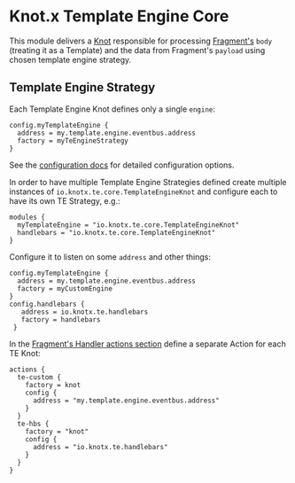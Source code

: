 # Knot.x Template Engine Core

This module delivers a [Knot](https://github.com/Knotx/knotx-fragments-handler/tree/master/api#knot)
responsible for processing [Fragment's](https://github.com/Knotx/knotx-fragment-api#knotx-fragment-api)
`body` (treating it as a Template) and the data from Fragment's `payload` using chosen
template engine strategy.

## Template Engine Strategy
Each Template Engine Knot defines only a single `engine`:
```hocon
config.myTemplateEngine {
  address = my.template.engine.eventbus.address
  factory = myTeEngineStrategy
}
```
See the [configuration docs](https://github.com/Knotx/knotx-template-engine/blob/master/core/docs/asciidoc/dataobjects.adoc)
for detailed configuration options.

In order to have multiple Template Engine Strategies defined create multiple instances of `io.knotx.te.core.TemplateEngineKnot`
and configure each to have its own TE Strategy, e.g.:

```hocon
modules {
  myTemplateEngine = "io.knotx.te.core.TemplateEngineKnot"
  handlebars = "io.knotx.te.core.TemplateEngineKnot"
}
```

Configure it to listen on some `address` and other things:
```hocon
config.myTemplateEngine {
  address = my.template.engine.eventbus.address
  factory = myCustomEngine
}
config.handlebars {
   address = io.knotx.te.handlebars
   factory = handlebars
 }

```

In the [Fragment's Handler actions section](https://github.com/Knotx/knotx-fragments-handler/tree/master/core#actions) 
define a separate Action for each TE Knot:
```hocon
actions {
  te-custom {
    factory = knot
    config {
      address = "my.template.engine.eventbus.address"
    }
  }
  te-hbs {
    factory = "knot"
    config {
      address = "io.knotx.te.handlebars"
    }
  }
}
```

